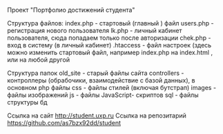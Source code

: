 Проект "Портфолио достижений студента"

Структура файлов:
index.php  - стартовый (главный ) файл
users.php - регистрация нового пользователя
lk.php - личный кабинет пользователя, сюда попадаем только после авторизации
chek.php - вход в систему (в личный кабинет)
.htaccess  - файл настроек (здесь можно изменить стартовый файл, например index.php на index.html , или на любой другой

Структура папок
old_site - старый файлы сайта
controllers - контроллеры (обрабочики, взаимодействие с базой данных), в основном php файлы
css - файлы стилей (включая бутстрап)
images - файлы изображений
js -  файлы JavaScript- скриптов
sql - файлы структуры бд

Ссылка на сайт http://student.uxp.ru
Ссылка на репозитарий https://github.com/as7bzx92dd/student